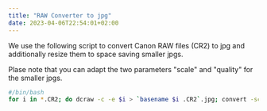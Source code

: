 ```yaml
---
title: "RAW Converter to jpg"
date: 2023-04-06T22:54:01+02:00
---
```


We use the following script to convert Canon RAW files (CR2) to jpg and additionally resize them to space saving smaller jpgs.

Plase note that you can adapt the two parameters "scale" and "quality" for the smaller jpgs.

```bash
#/bin/bash
for i in *.CR2; do dcraw -c -e $i > `basename $i .CR2`.jpg; convert -scale 33% -quality 75 `basename $i .CR2`.jpg `basename $i .CR2`_small.jpg; echo -n "."; done
```
